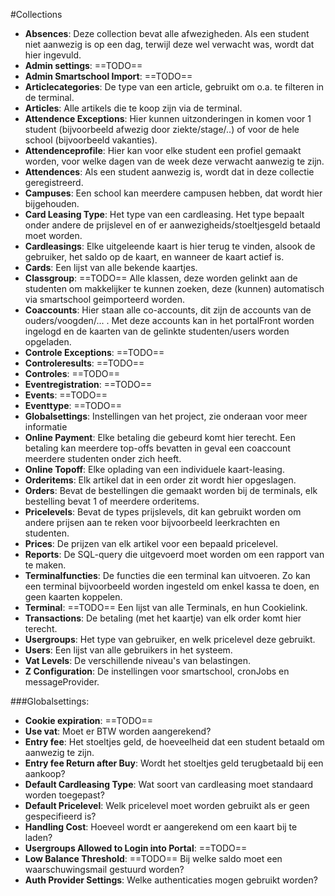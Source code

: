 #Collections
- **Absences**: Deze collection bevat alle afwezigheden. Als een student niet aanwezig is op een dag, terwijl deze wel verwacht was, wordt dat hier ingevuld.
- **Admin settings**: ==TODO==
- **Admin Smartschool Import**: ==TODO==
- **Articlecategories**: De type van een article, gebruikt om o.a. te filteren in de terminal.
- **Articles**: Alle artikels die te koop zijn via de terminal.
- **Attendence Exceptions**: Hier kunnen uitzonderingen in komen voor 1 student (bijvoorbeeld afwezig door ziekte/stage/..) of voor de hele school (bijvoorbeeld vakanties).
- **Attendenceprofile**: Hier kan voor elke student een profiel gemaakt worden, voor welke dagen van de week deze verwacht aanwezig te zijn.
- **Attendences**: Als een student aanwezig is, wordt dat in deze collectie geregistreerd.
- **Campuses**: Een school kan meerdere campusen hebben, dat wordt hier bijgehouden.
- **Card Leasing Type**: Het type van een cardleasing. Het type bepaalt onder andere de prijslevel en of er aanwezigheids/stoeltjesgeld betaald moet worden.
- **Cardleasings**: Elke uitgeleende kaart is hier terug te vinden, alsook de gebruiker, het saldo op de kaart, en wanneer de kaart actief is.
- **Cards**: Een lijst van alle bekende kaartjes.
- **Classgroup**: ==TODO== Alle klassen, deze worden gelinkt aan de studenten om makkelijker te kunnen zoeken, deze (kunnen) automatisch via smartschool geimporteerd worden.
- **Coaccounts**: Hier staan alle co-accounts, dit zijn de accounts van de ouders/voogden/... . Met deze accounts kan in het portalFront worden ingelogd en de kaarten van de gelinkte studenten/users worden opgeladen.
- **Controle Exceptions**: ==TODO==
- **Controleresults**: ==TODO==
- **Controles**: ==TODO==
- **Eventregistration**: ==TODO==
- **Events**: ==TODO==
- **Eventtype**: ==TODO==
- **Globalsettings**: Instellingen van het project, zie onderaan voor meer informatie
- **Online Payment**: Elke betaling die gebeurd komt hier terecht. Een betaling kan meerdere top-offs bevatten in geval een coaccount meerdere studenten onder zich heeft.
- **Online Topoff**: Elke oplading van een individuele kaart-leasing.
- **Orderitems**: Elk artikel dat in een order zit wordt hier opgeslagen.
- **Orders**: Bevat de bestellingen die gemaakt worden bij de terminals, elk bestelling bevat 1 of meerdere orderitems.
- **Pricelevels**: Bevat de types prijslevels, dit kan gebruikt worden om andere prijsen aan te reken voor bijvoorbeeld leerkrachten en studenten.
- **Prices**: De prijzen van elk artikel voor een bepaald pricelevel.
- **Reports**: De SQL-query die uitgevoerd moet worden om een rapport van te maken.
- **Terminalfuncties**: De functies die een terminal kan uitvoeren. Zo kan een terminal bijvoorbeeld worden ingesteld om enkel kassa te doen, en geen kaarten koppelen.
- **Terminal**: ==TODO== Een lijst van alle Terminals, en hun Cookielink.
- **Transactions**: De betaling (met het kaartje) van elk order komt hier terecht.
- **Usergroups**: Het type van gebruiker, en welk pricelevel deze gebruikt.
- **Users**: Een lijst van alle gebruikers in het systeem.
- **Vat Levels**: De verschillende niveau's van belastingen.
- **Z Configuration**: De instellingen voor smartschool, cronJobs en messageProvider.

###Globalsettings:
- **Cookie expiration**: ==TODO==
- **Use vat**: Moet er BTW worden aangerekend?
- **Entry fee**: Het stoeltjes geld, de hoeveelheid dat een student betaald om aanwezig te zijn.
- **Entry fee Return after Buy**: Wordt het stoeltjes geld terugbetaald bij een aankoop?
- **Default Cardleasing Type**: Wat soort van cardleasing moet standaard worden toegepast?
- **Default Pricelevel**: Welk pricelevel moet worden gebruikt als er geen gespecifieerd is?
- **Handling Cost**: Hoeveel wordt er aangerekend om een kaart bij te laden?
- **Usergroups Allowed to Login into Portal**: ==TODO==
- **Low Balance Threshold**: ==TODO== Bij welke saldo moet een waarschuwingsmail gestuurd worden?
- **Auth Provider Settings**: Welke authenticaties mogen gebruikt worden?





























